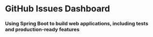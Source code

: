 <h1>GitHub Issues Dashboard</h1>
<h3>Using Spring Boot to build web applications, including tests and production-ready features</h3>
